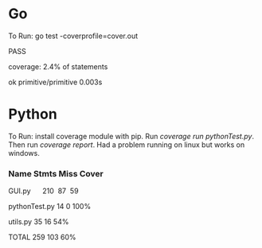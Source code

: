 # Go
To Run: go test -coverprofile=cover.out

PASS

coverage: 2.4% of statements

ok      primitive/primitive     0.003s

# Python 

To Run: install coverage module with pip. Run *coverage run pythonTest.py*. Then run *coverage report*. Had a problem running on linux but works on windows.
### Name                Stmts      Miss     Cover

GUI.py                &nbsp;&nbsp;&nbsp;&nbsp;&nbsp;210       &nbsp;87       &nbsp;59

pythonTest.py         14         0        100%

utils.py              35         16       54%

TOTAL                 259        103       60%




